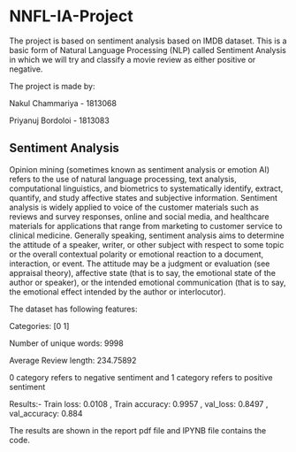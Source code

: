 # NNFL-IA-Project
The project is based on sentiment analysis based on IMDB dataset.
This is a basic form of Natural Language Processing (NLP) called Sentiment Analysis in which we will try and classify a movie review as either positive or negative.

The project is made by:

Nakul Chammariya - 1813068

Priyanuj Bordoloi - 1813083
## Sentiment Analysis
Opinion mining (sometimes known as sentiment analysis or emotion AI) refers to the use of natural language processing, text analysis, computational linguistics, and biometrics to systematically identify, extract, quantify, and study affective states and subjective information. Sentiment analysis is widely applied to voice of the customer materials such as reviews and survey responses, online and social media, and healthcare materials for applications that range from marketing to customer service to clinical medicine. Generally speaking, sentiment analysis aims to determine the attitude of a speaker, writer, or other subject with respect to some topic or the overall contextual polarity or emotional reaction to a document, interaction, or event. The attitude may be a judgment or evaluation (see appraisal theory), affective state (that is to say, the emotional state of the author or speaker), or the intended emotional communication (that is to say, the emotional effect intended by the author or interlocutor).

The dataset has following features:

Categories: [0 1]

Number of unique words: 9998

Average Review length: 234.75892

0 category refers to negative sentiment and 1 category refers to positive sentiment 

Results:- Train loss: 0.0108 , Train accuracy: 0.9957 , val_loss: 0.8497 , val_accuracy: 0.884

The results are shown in the report pdf file and IPYNB file contains the code.
